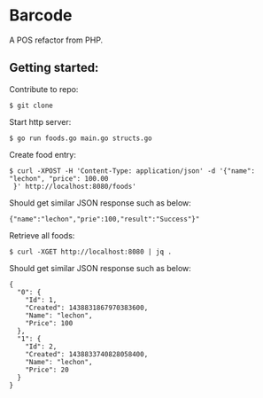 Barcode
=======

A POS refactor from PHP.

Getting started:
----------------

Contribute to repo:
```
$ git clone 
```

Start http server:
```
$ go run foods.go main.go structs.go
```

Create food entry:
```
$ curl -XPOST -H 'Content-Type: application/json' -d '{"name": "lechon", "price": 100.00
 }' http://localhost:8080/foods'
```

Should get similar JSON response such as below:
```
{"name":"lechon","prie":100,"result":"Success"}"
```


Retrieve all foods:
```
$ curl -XGET http://localhost:8080 | jq .
```

Should get similar JSON response such as below:
```
{
  "0": {
    "Id": 1,
    "Created": 1438831867970383600,
    "Name": "lechon",
    "Price": 100
  },
  "1": {
    "Id": 2,
    "Created": 1438833740828058400,
    "Name": "lechon",
    "Price": 20
  }
}
```

